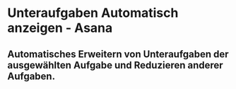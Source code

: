 # Unteraufgaben Automatisch anzeigen - Asana

## Automatisches Erweitern von Unteraufgaben der ausgewählten Aufgabe und Reduzieren anderer Aufgaben.